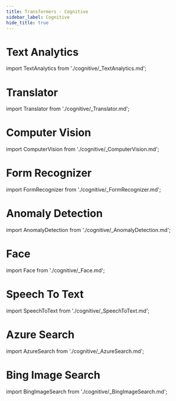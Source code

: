 ```yaml
---
title: Transformers - Cognitive
sidebar_label: Cognitive
hide_title: true
---
```


# Text Analytics

import TextAnalytics from './cognitive/_TextAnalytics.md';

<TextAnalytics/>

# Translator

import Translator from './cognitive/_Translator.md';

<Translator/>

# Computer Vision

import ComputerVision from './cognitive/_ComputerVision.md';

<ComputerVision/>

# Form Recognizer

import FormRecognizer from './cognitive/_FormRecognizer.md';

<FormRecognizer/>

# Anomaly Detection

import AnomalyDetection from './cognitive/_AnomalyDetection.md';

<AnomalyDetection/>

# Face

import Face from './cognitive/_Face.md';

<Face/>

# Speech To Text

import SpeechToText from './cognitive/_SpeechToText.md';

<SpeechToText/>

# Azure Search

import AzureSearch from './cognitive/_AzureSearch.md';

<AzureSearch/>

# Bing Image Search

import BingImageSearch from './cognitive/_BingImageSearch.md';

<BingImageSearch/>

